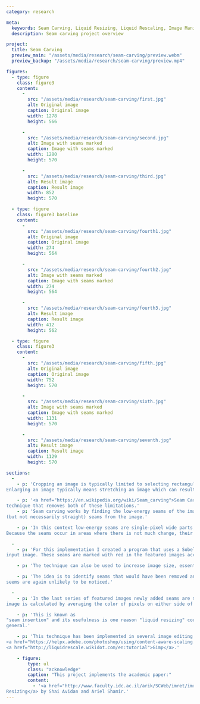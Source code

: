 ```yaml
---
category: research

meta:
  keywords: Seam Carving, Liquid Resizing, Liquid Rescaling, Image Manipulation, Research
  description: Seam carving project overview

project:
  title: Seam Carving
  preview_main: "/assets/media/research/seam-carving/preview.webm"
  preview_backup: "/assets/media/research/seam-carving/preview.mp4"

figures:
  - type: figure
    class: figure3
    content:
      -
        src: "/assets/media/research/seam-carving/first.jpg"
        alt: Original image
        caption: Original image
        width: 1278
        height: 566

      -
        src: "/assets/media/research/seam-carving/second.jpg"
        alt: Image with seams marked
        caption: Image with seams marked
        width: 1280
        height: 570

      -
        src: "/assets/media/research/seam-carving/third.jpg"
        alt: Result image
        caption: Result image
        width: 852
        height: 570

  - type: figure
    class: figure3 baseline
    content:
      -
        src: "/assets/media/research/seam-carving/fourth1.jpg"
        alt: Original image
        caption: Original image
        width: 274
        height: 564

      -
        src: "/assets/media/research/seam-carving/fourth2.jpg"
        alt: Image with seams marked
        caption: Image with seams marked
        width: 274
        height: 564

      -
        src: "/assets/media/research/seam-carving/fourth3.jpg"
        alt: Result image
        caption: Result image
        width: 412
        height: 562

  - type: figure
    class: figure3
    content:
      -
        src: "/assets/media/research/seam-carving/fifth.jpg"
        alt: Original image
        caption: Original image
        width: 752
        height: 570

      -
        src: "/assets/media/research/seam-carving/sixth.jpg"
        alt: Image with seams marked
        caption: Image with seams marked
        width: 1131
        height: 570

      -
        src: "/assets/media/research/seam-carving/seventh.jpg"
        alt: Result image
        caption: Result image
        width: 1129
        height: 570

sections:
  -
    - p: 'Cropping an image is typically limited to selecting rectangular portions of an image and removing them.
Enlarging an image typically means stretching an image which can result in pixelation.'

    - p: '<a href="https://en.wikipedia.org/wiki/Seam_carving">Seam Carving</a>, also known as Liquid Resizing is a 
technique that removes both of these limitations.'
    - p: 'Seam carving works by finding the low-energy seams of the image and then removing vertical or horizontal
(but not necessarily straight) seams from the image.'

    - p: 'In this context low-energy seams are single-pixel wide parts of the image where there is not much change. 
Because the seams occur in areas where there is not much change, their removal is less likely to be noticed.'

  -
    - p: 'For this implementation I created a program that uses a Sobel filter to determine low-energy seams in the 
input image. These seams are marked with red in the featured images accompanying this post.'

    - p: 'The technique can also be used to increase image size, essentially by working in reverse.'

    - p: 'The idea is to identify seams that would have been removed and then insert seams in those locations as, these 
seems are again unlikely to be noticed.'

  -
    - p: 'In the last series of featured images newly added seams are marked in green. The color of the added seams in the final
image is calculated by averaging the color of pixels on either side of the image.' 

    - p: 'This is known as 
"seam insertion" and its usefulness is one reason "liquid resizing" could be a better name for this algorithm in 
general.'

    - p: 'This technique has been implemented in several image editing programs including both
<a href="https://helpx.adobe.com/photoshop/using/content-aware-scaling.html">Photoshop</a> and
<a href="http://liquidrescale.wikidot.com/en:tutorial">Gimp</a>.'

    - figure:
        type: ul
        class: "acknowledge"
        caption: "This project implements the academic paper:"
        content:
          - '<a href="http://www.faculty.idc.ac.il/arik/SCWeb/imret/imret.pdf">Seam Carving for Content-Aware Image 
Resizing</a> by Shai Avidan and Ariel Shamir.'
---
```

